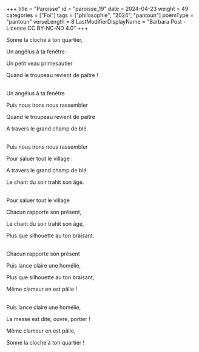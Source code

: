 +++
title = "Paroisse"
id = "paroisse_19"
date = 2024-04-23
weight = 49
categories = ["Foi"]
tags = ["philosophie", "2024", "pantoun"]
poemType = "pantoun"
verseLength = 8
LastModifierDisplayName = "Barbara Post - Licence CC BY-NC-ND 4.0"
+++

Sonne la cloche à ton quartier,

Un angélus à ta fenêtre :

Un petit veau primesautier

Quand le troupeau revient de paître !

 \
Un angélus à ta fenêtre

Puis nous irons nous rassembler

Quand le troupeau revient de paître

A travers le grand champ de blé.

 \
Puis nous irons nous rassembler

Pour saluer tout le village :

A travers le grand champ de blé

Le chant du soir trahit son âge.

 \
Pour saluer tout le village

Chacun rapporte son présent,

Le chant du soir trahit son âge,

Plus que silhouette au ton braisant.

 \
Chacun rapporte son présent

Puis lance claire une homélie,

Plus que silhouette au ton braisant,

Même clameur en est pâlie !

 \
Puis lance claire une homélie,

La messe est dite, ouvre, portier !

Même clameur en est pâlie,

Sonne la cloche à ton quartier !
